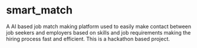 # smart_match
A AI based job match making platform used to easily make contact between job seekers and employers based on skills and job requirements making the hiring process fast and efficient. This is a hackathon based project.
